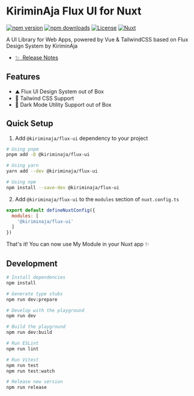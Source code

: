 <!--
Get your module up and running quickly.

Find and replace all on all files (CMD+SHIFT+F):
- Name: KiriminAja Flux UI for Nuxt
- Package name: @kiriminaja/flux-ui
- Description: A UI Library for Web Apps, powered by Vue & TailwindCSS based on Flux Design System by KiriminAja
-->

# KiriminAja Flux UI for Nuxt

[![npm version][npm-version-src]][npm-version-href]
[![npm downloads][npm-downloads-src]][npm-downloads-href]
[![License][license-src]][license-href]
[![Nuxt][nuxt-src]][nuxt-href]

A UI Library for Web Apps, powered by Vue & TailwindCSS based on Flux Design System by KiriminAja

- [✨ &nbsp;Release Notes](/CHANGELOG.md)
<!-- - [🏀 Online playground](https://stackblitz.com/github/your-org/@kiriminaja/flux-ui?file=playground%2Fapp.vue) -->
<!-- - [📖 &nbsp;Documentation](https://example.com) -->

## Features

<!-- Highlight some of the features your module provide here -->
- ⛰ Flux UI Design System out of Box
- 🚠 Tailwind CSS Support 
- 🌲 Dark Mode Utility Support out of Box

## Quick Setup

1. Add `@kiriminaja/flux-ui` dependency to your project

```bash
# Using pnpm
pnpm add -D @kiriminaja/flux-ui

# Using yarn
yarn add --dev @kiriminaja/flux-ui

# Using npm
npm install --save-dev @kiriminaja/flux-ui
```

2. Add `@kiriminaja/flux-ui` to the `modules` section of `nuxt.config.ts`

```js
export default defineNuxtConfig({
  modules: [
    '@kiriminaja/flux-ui'
  ]
})
```

That's it! You can now use My Module in your Nuxt app ✨

## Development

```bash
# Install dependencies
npm install

# Generate type stubs
npm run dev:prepare

# Develop with the playground
npm run dev

# Build the playground
npm run dev:build

# Run ESLint
npm run lint

# Run Vitest
npm run test
npm run test:watch

# Release new version
npm run release
```

<!-- Badges -->
[npm-version-src]: https://img.shields.io/npm/v/@kiriminaja/flux-ui/latest.svg?style=flat&colorA=18181B&colorB=28CF8D
[npm-version-href]: https://npmjs.com/package/@kiriminaja/flux-ui

[npm-downloads-src]: https://img.shields.io/npm/dm/@kiriminaja/flux-ui.svg?style=flat&colorA=18181B&colorB=28CF8D
[npm-downloads-href]: https://npmjs.com/package/@kiriminaja/flux-ui

[license-src]: https://img.shields.io/npm/l/@kiriminaja/flux-ui.svg?style=flat&colorA=18181B&colorB=28CF8D
[license-href]: https://npmjs.com/package/@kiriminaja/flux-ui

[nuxt-src]: https://img.shields.io/badge/Nuxt-18181B?logo=nuxt.js
[nuxt-href]: https://nuxt.com
